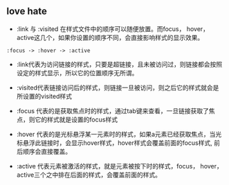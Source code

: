 ## love hate


*  :link 与 :visited 在样式文件中的顺序可以随便放置。而focus， hover，active这几个，如果你设置的顺序不同，会直接影响样式的显示效果。
  ```
  :focus -> :hover -> :active
  ```
*  :link代表为访问链接的样式，只要是超链接，且未被访问过，则链接都会按照设定的样式显示，所以它的位置顺序无所谓。

*  :visited代表链接访问后的样式，则链接一旦被访问，则之后它的样式就会是所设置的visited样式

*  :focus 代表的是获取焦点时的样式，通过tab键来查看，一旦链接获取了焦点，则它的样式就是设置的focus样式

*  :hover 代表的是光标悬浮某一元素时的样式，如果a元素已经获取焦点，当光标悬浮此链接时，会显示hover样式，hover样式会覆盖前面的focus样式, 前后顺序会直接覆盖。

*  :active 代表元素被激活的样式，就是元素被按下时的样式，focus， hover，active三个之中排在后面的样式，会覆盖前面的样式。

